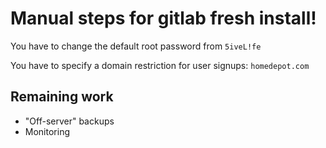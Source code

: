 # Manual steps for gitlab fresh install!

You have to change the default root password from `5iveL!fe`

You have to specify a domain restriction for user signups: `homedepot.com`

## Remaining work
* "Off-server" backups
* Monitoring